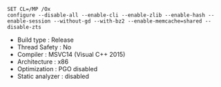 ```
SET CL=/MP /Ox
configure --disable-all --enable-cli --enable-zlib --enable-hash --enable-session --without-gd --with-bz2 --enable-memcache=shared --disable-zts
```
 - Build type       : Release
 - Thread Safety    : No
 - Compiler         : MSVC14 (Visual C++ 2015)
 - Architecture     : x86
 - Optimization     : PGO disabled
 - Static analyzer  : disabled